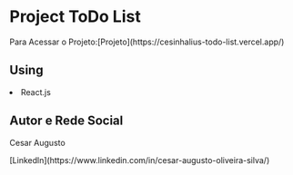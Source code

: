 <h1>Project ToDo List </h1>
Para Acessar o Projeto:[Projeto](https://cesinhalius-todo-list.vercel.app/) 


<h2>Using</h2>
  <li>React.js</li>

<h2>Autor e Rede Social</h2>
<p>Cesar Augusto</p>
[Linkedln](https://www.linkedin.com/in/cesar-augusto-oliveira-silva/)
